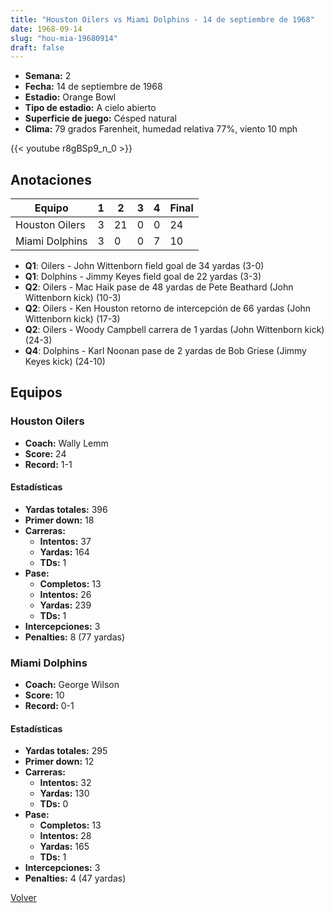 ```yaml
---
title: "Houston Oilers vs Miami Dolphins - 14 de septiembre de 1968"
date: 1968-09-14
slug: "hou-mia-19680914"
draft: false
---
```


- **Semana:** 2
- **Fecha:** 14 de septiembre de 1968
- **Estadio:** Orange Bowl
- **Tipo de estadio:** A cielo abierto
- **Superficie de juego:** Césped natural
- **Clima:** 79 grados Farenheit, humedad relativa 77%, viento 10 mph


{{< youtube r8gBSp9_n_0 >}}


## Anotaciones
| Equipo | 1 | 2 | 3 | 4 | Final |
|--------|---|---|---|---|-------|
| Houston Oilers  | 3 | 21 | 0 | 0  | 24 |
| Miami Dolphins  | 3 | 0 | 0 | 7  | 10 |
- **Q1**: Oilers - John Wittenborn field goal de 34 yardas (3-0)
- **Q1**: Dolphins - Jimmy Keyes field goal de 22 yardas (3-3)
- **Q2**: Oilers - Mac Haik pase de 48 yardas de Pete Beathard (John Wittenborn kick) (10-3)
- **Q2**: Oilers - Ken Houston retorno de intercepción de 66 yardas (John Wittenborn kick) (17-3)
- **Q2**: Oilers - Woody Campbell carrera de 1 yardas (John Wittenborn kick) (24-3)
- **Q4**: Dolphins - Karl Noonan pase de 2 yardas de Bob Griese (Jimmy Keyes kick) (24-10)


## Equipos


### Houston Oilers
* **Coach:** Wally Lemm
* **Score:** 24
* **Record:** 1-1
#### Estadísticas
* **Yardas totales:** 396
* **Primer down:** 18
* **Carreras:**
  * **Intentos:** 37
  * **Yardas:** 164
  * **TDs:** 1
* **Pase:**
  * **Completos:** 13
  * **Intentos:** 26
  * **Yardas:** 239
  * **TDs:** 1
* **Intercepciones:** 3
* **Penalties:** 8 (77 yardas)

### Miami Dolphins
* **Coach:** George Wilson
* **Score:** 10
* **Record:** 0-1
#### Estadísticas
* **Yardas totales:** 295
* **Primer down:** 12
* **Carreras:**
  * **Intentos:** 32
  * **Yardas:** 130
  * **TDs:** 0
* **Pase:**
  * **Completos:** 13
  * **Intentos:** 28
  * **Yardas:** 165
  * **TDs:** 1
* **Intercepciones:** 3
* **Penalties:** 4 (47 yardas)


[Volver](/historia/1968)
